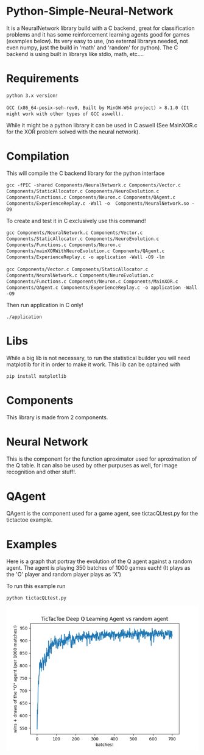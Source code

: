 # Python-Simple-Neural-Network
It is a NeuralNetwork library build with a C backend, great for classification problems and it has some reinforcement learning agents good for games (examples below).
Its very easy to use, (no external librarys needed, not even numpy, just the build in 'math' and 'random' for python).
The C backend is using built in librarys like stdio, math, etc....

# Requirements

    python 3.x version!

    GCC (x86_64-posix-seh-rev0, Built by MinGW-W64 project) > 8.1.0 (It might work with other types of GCC aswell).

While it might be a python library it can be used in C aswell (See MainXOR.c for the XOR problem solved with the neural network).

# Compilation
This will compile the C backend library for the python interface

    gcc -fPIC -shared Components/NeuralNetwork.c Components/Vector.c Components/StaticAllocator.c Components/NeuroEvolution.c Components/Functions.c Components/Neuron.c Components/QAgent.c Components/ExperienceReplay.c -Wall -o  Components/NeuralNetwork.so -O9

To create and test it in C exclusively use this command!

    gcc Components/NeuralNetwork.c Components/Vector.c Components/StaticAllocator.c Components/NeuroEvolution.c Components/Functions.c Components/Neuron.c Components/mainXORWithNeuroEvolution.c Components/QAgent.c Components/ExperienceReplay.c -o application -Wall -O9 -lm

    gcc Components/Vector.c Components/StaticAllocator.c Components/NeuralNetwork.c Components/NeuroEvolution.c Components/Functions.c Components/Neuron.c Components/MainXOR.c Components/QAgent.c Components/ExperienceReplay.c -o application -Wall -O9

Then run application in C only!

    ./application

# Libs
While a big lib is not necessary, to run the statistical builder you will need matplotlib for it in order to make it work.
This lib can be optained with

    pip install matplotlib

# Components
This library is made from 2 components.
# Neural Network
This is the component for the function aproximator used for aproximation of the Q table.
It can also be used by other purpuses as well, for image recognition and other stuff!.
# QAgent
QAgent is the component used for a game agent, see tictacQLtest.py for the tictactoe example.

# Examples
Here is a graph that portray the evolution of the Q agent against a random agent.
The agent is playing 350 batches of 1000 games each! (It plays as the 'O' player and random player plays as 'X')

To run this example run

    python tictacQLtest.py

![alt text](Plots/TicTacToe_wins.png)

